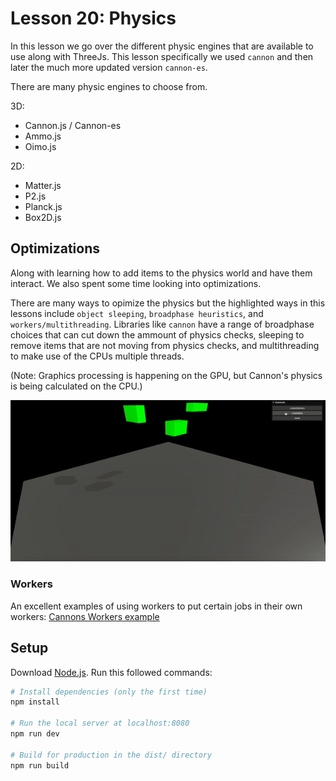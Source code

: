 # Lesson 20: Physics
In this lesson we go over the different physic engines that are available to use along with ThreeJs. This lesson specifically we used `cannon` and then later the much more updated version `cannon-es`.

There are many physic engines to choose from.

3D:
- Cannon.js / Cannon-es
- Ammo.js
- Oimo.js 

2D:
- Matter.js
- P2.js
- Planck.js
- Box2D.js

## Optimizations
Along with learning how to add items to the physics world and have them interact. We also spent some time looking into optimizations.

There are many ways to opimize the physics but the highlighted ways in this lessons include `object sleeping`, `broadphase heuristics`, and `workers/multithreading`. Libraries like `cannon` have a range of broadphase choices that can cut down the ammount of physics checks, sleeping to remove items that are not moving from physics checks, and multithreading to make use of the CPUs multiple threads.

(Note: Graphics processing is happening on the GPU, but Cannon's physics is being calculated on the CPU.)

![Testing physics with a bunch of boxes and spheres.](/20-physics/readme-assets/physics.gif)

### Workers
An excellent examples of using workers to put certain jobs in their own workers: [Cannons Workers example](https://schteppe.github.io/cannon.js/examples/worker.html)

## Setup
Download [Node.js](https://nodejs.org/en/download/).
Run this followed commands:

``` bash
# Install dependencies (only the first time)
npm install

# Run the local server at localhost:8080
npm run dev

# Build for production in the dist/ directory
npm run build
```

